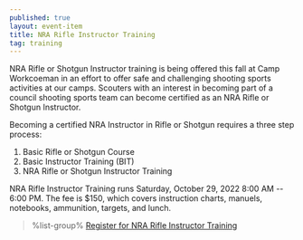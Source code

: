 ```yaml
---
published: true
layout: event-item
title: NRA Rifle Instructor Training
tag: training
---
```


NRA Rifle or Shotgun Instructor training is being offered this fall at Camp Workcoeman in an effort to offer safe and challenging shooting sports activities at our camps. Scouters with an interest in becoming part of a council shooting sports team can become certified as an NRA Rifle or Shotgun Instructor. 

Becoming a certified NRA Instructor in Rifle or Shotgun requires a three step process:

1. Basic Rifle or Shotgun Course
2. Basic Instructor Training (BIT)
3. NRA Rifle or Shotgun Instructor Training

NRA Rifle Instructor Training runs Saturday, October 29, 2022 8:00 AM -- 6:00 PM. The fee is $150, which covers instruction charts, manuels, notebooks, ammunition, targets, and lunch.

> %list-group%
> <a href="https://scoutingevent.com/066-61943" class="list-group-item">Register for NRA Rifle Instructor Training</a>

